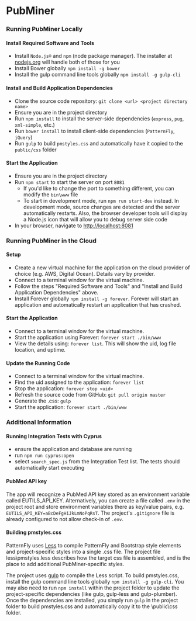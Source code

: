 # PubMiner

### Running PubMiner Locally
#### Install Required Software and Tools
 - Install `Node.js®` and `npm` (node package manager). The installer at [nodejs.org](https://nodejs.org) will handle both of those for you
 - Install Bower globally `npm install -g bower`
 - Install the gulp command line tools globally `npm install -g gulp-cli`

#### Install and Build Application Dependencies
 - Clone the source code repository: `git clone <url> <project directory name>`
 - Ensure you are in the project directory
 - Run `npm install` to install the server-side dependencies (`express`, `pug`, `xml-simple`, etc.)
 - Run `bower install` to install client-side dependencies (`PatternFly`, `jQuery`)
 - Run `gulp` to build `pmstyles.css` and automatically have it copied to the `public/css` folder

#### Start the Application
 - Ensure you are in the project directory
 - Run `npm start` to start the server on port `8081`
    - If you'd like to change the port to something different, you can modify the `bin\www` file
    - To start in development mode, run `npm run start-dev` instead. In development mode, source changes are detected and the server automatically restarts. Also, the browser developer tools will display a Node.js icon that will allow you to debug server side code
 - In your browser, navigate to [http://localhost:8081](http://localhost:8081)

### Running PubMiner in the Cloud
#### Setup
 - Create a new virtual machine for the application on the cloud provider of choice (e.g. AWS, Digital Ocean). Details vary by provider.
 - Connect to a terminal window for the virtual machine.
 - Follow the steps "Required Software and Tools" and "Install and Build Application Dependencies" above.
 - Install Forever globally `npm install -g forever`.  Forever will start an application and automatically restart an application that has crashed.

#### Start the Application
 - Connect to a terminal window for the virtual machine.
 - Start the application using Forever: `forever start ./bin/www`
 - View the details using: `forever list`. This will show the uid, log file location, and uptime.

#### Update the Running Code
 - Connect to a terminal window for the virtual machine.
 - Find the uid assigned to the application: `forever list`
 - Stop the application: `forever stop <uid>`
 - Refresh the source code from GitHub: `git pull origin master`
 - Generate the .css: `gulp`
 - Start the application: `forever start ./bin/www`


### Additional Information
#### Running Integration Tests with Cyprus
 - ensure the application and database are running
 - run `npm run cyprus:open`
 - select `search_spec.js` from the Integration Test list. The tests should automatically start executing

#### PubMed API key
The app will recognize a PubMed API key stored as an environment variable called EUTILS_API_KEY. Alternatively, you can create a file called `.env` in the project root and store environment variables there as key/value pairs, e.g. `EUTILS_API_KEY=aBcDeFgHiJkLmNoPqRsT`. The project's `.gitignore` file is already configured to not allow check-in of `.env`.

#### Building pmstyles.css
PatternFly uses [Less](http://lesscss.org/) to compile PatternFly and Bootstrap style elements and project-specific
styles into a single .css file. The project file less\\pmstyles.less describes how the target css file is assembled, and is the place to add additional PubMiner-specific styles.

The project uses [gulp](https://gulpjs.com/) to compile the Less script. To build pmstyles.css, install the gulp command line tools globally `npm install -g gulp-cli`. You may also need to run `npm install` within the project folder to update the project-specific dependencies (like gulp, gulp-less and gulp-plumber). Once the dependencies are installed, you simply run `gulp` in the project folder to build pmstyles.css and automatically copy it to the \\public\\css folder.
